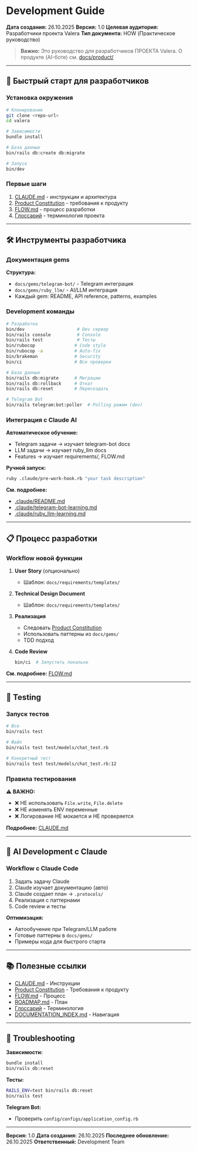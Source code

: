 # Development Guide

**Дата создания:** 26.10.2025
**Версия:** 1.0
**Целевая аудитория:** Разработчики проекта Valera
**Тип документа:** HOW (Практическое руководство)

> **Важно:** Это руководство для разработчиков ПРОЕКТА Valera.
> О продукте (AI-боте) см. [docs/product/](docs/product/)

---

## 🚀 Быстрый старт для разработчиков

### Установка окружения

```bash
# Клонирование
git clone <repo-url>
cd valera

# Зависимости
bundle install

# База данных
bin/rails db:create db:migrate

# Запуск
bin/dev
```

### Первые шаги

1. [CLAUDE.md](CLAUDE.md) - инструкции и архитектура
2. [Product Constitution](docs/product/constitution.md) - требования к продукту
3. [FLOW.md](docs/FLOW.md) - процесс разработки
4. [Глоссарий](docs/glossary.md) - терминология проекта

---

## 🛠️ Инструменты разработчика

### Документация gems

**Структура:**
- `docs/gems/telegram-bot/` - Telegram интеграция
- `docs/gems/ruby_llm/` - AI/LLM интеграция
- Каждый gem: README, API reference, patterns, examples

### Development команды

```bash
# Разработка
bin/dev                    # Dev сервер
bin/rails console          # Console
bin/rails test             # Тесты
bin/rubocop               # Code style
bin/rubocop -a            # Auto-fix
bin/brakeman              # Security
bin/ci                    # Все проверки

# База данных
bin/rails db:migrate      # Миграции
bin/rails db:rollback     # Откат
bin/rails db:reset        # Пересоздать

# Telegram Bot
bin/rails telegram:bot:poller  # Polling режим (dev)
```

### Интеграция с Claude AI

**Автоматическое обучение:**
- Telegram задачи → изучает telegram-bot docs
- LLM задачи → изучает ruby_llm docs
- Features → изучает requirements/, FLOW.md

**Ручной запуск:**
```bash
ruby .claude/pre-work-hook.rb "your task description"
```

**См. подробнее:**
- [.claude/README.md](.claude/README.md)
- [.claude/telegram-bot-learning.md](.claude/telegram-bot-learning.md)
- [.claude/ruby_llm-learning.md](.claude/ruby_llm-learning.md)

---

## 📋 Процесс разработки

### Workflow новой функции

1. **User Story** (опционально)
   - Шаблон: `docs/requirements/templates/`

2. **Technical Design Document**
   - Шаблон: `docs/requirements/templates/`

3. **Реализация**
   - Следовать [Product Constitution](docs/product/constitution.md)
   - Использовать паттерны из `docs/gems/`
   - TDD подход

4. **Code Review**
   ```bash
   bin/ci  # Запустить локально
   ```

**См. подробнее:** [FLOW.md](docs/FLOW.md)

---

## 🧪 Testing

### Запуск тестов

```bash
# Все
bin/rails test

# Файл
bin/rails test test/models/chat_test.rb

# Конкретный тест
bin/rails test test/models/chat_test.rb:12
```

### Правила тестирования

⚠️ **ВАЖНО:**
- ❌ НЕ использовать `File.write`, `File.delete`
- ❌ НЕ изменять ENV переменные
- ❌ Логирование НЕ мокается и НЕ проверяется

**Подробнее:** [CLAUDE.md](CLAUDE.md#testing)

---

## 🤖 AI Development с Claude

### Workflow с Claude Code

1. Задать задачу Claude
2. Claude изучает документацию (авто)
3. Claude создает план → `.protocols/`
4. Реализация с паттернами
5. Code review и тесты

**Оптимизация:**
- Автообучение при Telegram/LLM работе
- Готовые паттерны в `docs/gems/`
- Примеры кода для быстрого старта

---

## 📚 Полезные ссылки

- [CLAUDE.md](CLAUDE.md) - Инструкции
- [Product Constitution](docs/product/constitution.md) - Требования к продукту
- [FLOW.md](docs/FLOW.md) - Процесс
- [ROADMAP.md](docs/ROADMAP.md) - План
- [Глоссарий](docs/glossary.md) - Терминология
- [DOCUMENTATION_INDEX.md](DOCUMENTATION_INDEX.md) - Навигация

---

## 🔧 Troubleshooting

**Зависимости:**
```bash
bundle install
bin/rails db:reset
```

**Тесты:**
```bash
RAILS_ENV=test bin/rails db:reset
bin/rails test
```

**Telegram Bot:**
- Проверить `config/configs/application_config.rb`

---

**Версия:** 1.0
**Дата создания:** 26.10.2025
**Последнее обновление:** 26.10.2025
**Ответственный:** Development Team
